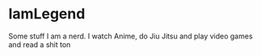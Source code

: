 # IamLegend
Some stuff
I am a nerd. I watch Anime, do Jiu Jitsu and play video games and read a shit ton 
